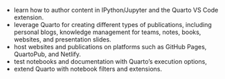- learn how to author content in IPython/Jupyter and the Quarto VS Code extension.
- leverage Quarto for creating different types of publications, including personal blogs, knowledge management for teams, notes, books, websites, and presentation slides.
- host websites and publications on platforms such as GitHub Pages, QuartoPub, and Netlify.
- test notebooks and documentation with Quarto’s execution options,
- extend Quarto with notebook filters and extensions.
